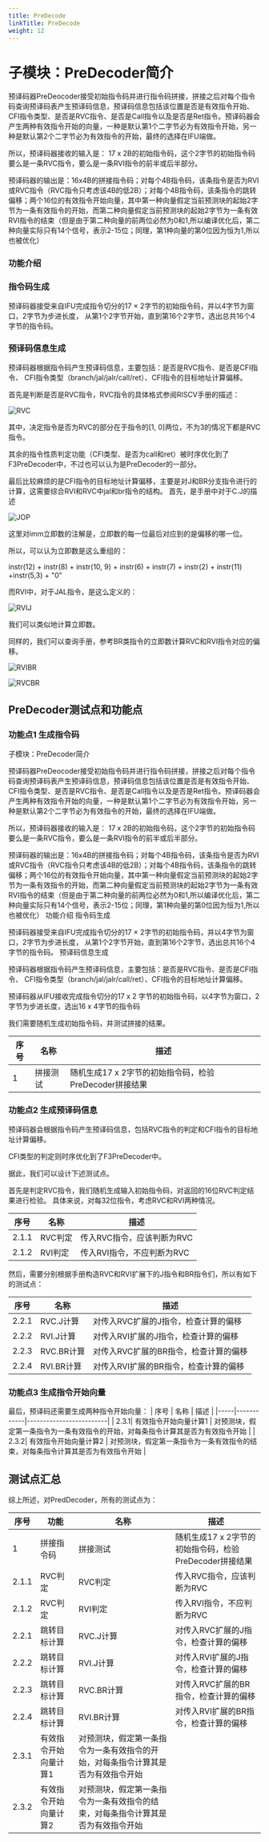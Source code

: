 ```yaml
---
title: PreDecode
linkTitle: PreDecode
weight: 12
---
```


<div class="ifu-ctx">

# 子模块：PreDecoder简介

预译码器PreDeocoder接受初始指令码并进行指令码拼接，拼接之后对每个指令码查询预译码表产生预译码信息，预译码信息包括该位置是否是有效指令开始、CFI指令类型、是否是RVC指令、是否是Call指令以及是否是Ret指令。预译码器会产生两种有效指令开始的向量，一种是默认第1个二字节必为有效指令开始，另一种是默认第2个二字节必为有效指令的开始，最终的选择在IFU端做。

所以，预译码器接收的输入是： 17 x 2B的初始指令码，这个2字节的初始指令码要么是一条RVC指令，要么是一条RVI指令的前半或后半部分。

预译码器的输出是：16x4B的拼接指令码；对每个4B指令码，该条指令是否为RVI或RVC指令（RVC指令只考虑该4B的低2B）；对每个4B指令码，该条指令的跳转偏移；两个16位的有效指令开始向量，其中第一种向量假定当前预测块的起始2字节为一条有效指令的开始，而第二种向量假定当前预测块的起始2字节为一条有效RVI指令的结束（但是由于第二种向量的前两位必然为0和1,所以编译优化后，第二种向量实际只有14个信号，表示2-15位；同理，第1种向量的第0位因为恒为1,所以也被优化）

### 功能介绍

### 指令码生成

预译码器接受来自IFU完成指令切分的17 × 2字节的初始指令码，并以4字节为窗口，2字节为步进长度，
从第1个2字节开始，直到第16个2字节，选出总共16个4字节的指令码。

### 预译码信息生成

预译码器根据指令码产生预译码信息，主要包括：是否是RVC指令、是否是CFI指令、
CFI指令类型（branch/jal/jalr/call/ret）、CFI指令的目标地址计算偏移。

首先是判断是否是RVC指令，RVC指令的具体格式参阅RISCV手册的描述：

![RVC](RVCtable.png)

其中，决定指令是否为RVC的部分在于指令的\[1, 0\]两位，不为3的情况下都是RVC指令。

其余的指令性质判定功能（CFI类型、是否为call和ret）被时序优化到了F3PreDecoder中，不过也可以认为是PreDecoder的一部分。

最后比较麻烦的是CFI指令的目标地址计算偏移，主要是对J和BR分支指令进行的计算，这需要综合RVI和RVC中jal和br指令的结构。
首先，是手册中对于C.J的描述

![JOP](JOP.png)

这里对imm立即数的注解是，立即数的每一位最后对应到的是偏移的哪一位。


所以，可以认为立即数是这么重组的：

instr(12) + instr(8) + instr(10, 9) + instr(6) + instr(7) + instr(2) + instr(11) +instr(5,3) + "0"

而RVI中，对于JAL指令，是这么定义的：

![RVIJ](RVIJ.png)

我们可以类似地计算立即数。

同样的，我们可以查询手册，参考BR类指令的立即数计算RVC和RVI指令对应的偏移。

![RVIBR](RVIBR.png)

![RVCBR](RVCBR.png)


## PreDecoder测试点和功能点

### 功能点1 生成指令码
子模块：PreDecoder简介

预译码器PreDeocoder接受初始指令码并进行指令码拼接，拼接之后对每个指令码查询预译码表产生预译码信息，预译码信息包括该位置是否是有效指令开始、CFI指令类型、是否是RVC指令、是否是Call指令以及是否是Ret指令。预译码器会产生两种有效指令开始的向量，一种是默认第1个二字节必为有效指令开始，另一种是默认第2个二字节必为有效指令的开始，最终的选择在IFU端做。

所以，预译码器接收的输入是： 17 x 2B的初始指令码，这个2字节的初始指令码要么是一条RVC指令，要么是一条RVI指令的前半或后半部分。

预译码器的输出是：16x4B的拼接指令码；对每个4B指令码，该条指令是否为RVI或RVC指令（RVC指令只考虑该4B的低2B）；对每个4B指令码，该条指令的跳转偏移；两个16位的有效指令开始向量，其中第一种向量假定当前预测块的起始2字节为一条有效指令的开始，而第二种向量假定当前预测块的起始2字节为一条有效RVI指令的结束（但是由于第二种向量的前两位必然为0和1,所以编译优化后，第二种向量实际只有14个信号，表示2-15位；同理，第1种向量的第0位因为恒为1,所以也被优化）
功能介绍
指令码生成

预译码器接受来自IFU完成指令切分的17 × 2字节的初始指令码，并以4字节为窗口，2字节为步进长度， 从第1个2字节开始，直到第16个2字节，选出总共16个4字节的指令码。
预译码信息生成

预译码器根据指令码产生预译码信息，主要包括：是否是RVC指令、是否是CFI指令、 CFI指令类型（branch/jal/jalr/call/ret）、CFI指令的目标地址计算偏移。

预译码器从IFU接收完成指令切分的17 x 2 字节的初始指令码，以4字节为窗口，2字节为步进长度，选出16 x 4字节的指令码

我们需要随机生成初始指令码，并测试拼接的结果。

| 序号| 名称   | 描述                           |
|---|------|------------------------------|
| 1 | 拼接测试 | 随机生成17 x 2字节的初始指令码，检验PreDecoder拼接结果 |

### 功能点2 生成预译码信息

预译码器会根据指令码产生预译码信息，包括RVC指令的判定和CFI指令的目标地址计算偏移。

CFI类型的判定则时序优化到了F3PreDecoder中。

据此，我们可以设计下述测试点。

首先是判定RVC指令，我们随机生成输入初始指令码，对返回的16位RVC判定结果进行检验。
具体来说，对每32位指令，考虑RVC和RVI两种情况。

| 序号   | 名称    | 描述              |
|------|-------|-----------------|
| 2\.1\.1 | RVC判定 | 传入RVC指令，应该判断为RVC |
| 2\.1\.2 | RVI判定 | 传入RVI指令，不应判断为RVC |

然后，需要分别根据手册构造RVC和RVI扩展下的J指令和BR指令们，所以有如下的测试点：

| 序号 | 名称         | 描述                      |
|-----|------------|-------------------------|
| 2\.2\.1| RVC\.J计算   | 对传入RVC扩展的J指令，检查计算的偏移  |
| 2\.2\.2| RVI\.J计算   | 对传入RVI扩展的J指令，检查计算的偏移  |
| 2\.2\.3| RVC\.BR计算  | 对传入RVC扩展的BR指令，检查计算的偏移 |
| 2\.2\.4|  RVI\.BR计算 | 对传入RVI扩展的BR指令，检查计算的偏移 |

### 功能点3 生成指令开始向量

最后，预译码还需要生成两种指令开始向量：
| 序号 | 名称         | 描述                      |
|-----|------------|-------------------------|
| 2\.3\.1| 有效指令开始向量计算1   | 对预测块，假定第一条指令为一条有效指令的开始，对每条指令计算其是否为有效指令开始  |
| 2\.3\.2| 有效指令开始向量计算2   | 对预测块，假定第一条指令为一条有效指令的结束，对每条指令计算其是否为有效指令开始  |


## **测试点汇总**<a id="pred_decoder_functions"> </a>

综上所述，对PredDecoder，所有的测试点为：

| 序号 | 功能     | 名称         | 描述                                  |
|---|--------|------------|-------------------------------------|
| 1| 拼接指令码  | 拼接测试 | 随机生成17 x 2字节的初始指令码，检验PreDecoder拼接结果 |
| 2\.1\.1| RVC判定  | RVC判定 | 传入RVC指令，应该判断为RVC |
| 2\.1\.2| RVC判定  | RVI判定 | 传入RVI指令，不应判断为RVC |
| 2\.2\.1| 跳转目标计算 | RVC\.J计算  | 对传入RVC扩展的J指令，检查计算的偏移  |
| 2\.2\.2| 跳转目标计算 | RVI\.J计算  | 对传入RVI扩展的J指令，检查计算的偏移  |
| 2\.2\.3| 跳转目标计算 | RVC\.BR计算 | 对传入RVC扩展的BR指令，检查计算的偏移 |
| 2\.2\.4| 跳转目标计算 | RVI\.BR计算 | 对传入RVI扩展的BR指令，检查计算的偏移 |
| 2\.3\.1| 有效指令开始向量计算1   | 对预测块，假定第一条指令为一条有效指令的开始，对每条指令计算其是否为有效指令开始  |
| 2\.3\.2| 有效指令开始向量计算2   | 对预测块，假定第一条指令为一条有效指令的结束，对每条指令计算其是否为有效指令开始  |

</div>